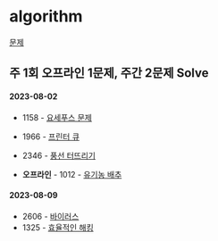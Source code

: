 # algorithm
[문제](https://github.com/tony9402/baekjoon)

## 주 1회 오프라인 1문제,  주간 2문제 Solve
 
#### 2023-08-02

- 1158 - [요세푸스 문제](https://www.acmicpc.net/problem/1158)
- 1966 - [프린터 큐](https://www.acmicpc.net/problem/1966)
- 2346 - [풍선 터뜨리기](https://www.acmicpc.net/problem/2346)

- **오프라인** - 1012 - [유기농 배추](https://www.acmicpc.net/problem/1012)

#### 2023-08-09

- 2606 - [바이러스](https://www.acmicpc.net/problem/2606)
- 1325 - [효율적인 해킹](https://www.acmicpc.net/problem/1325)

